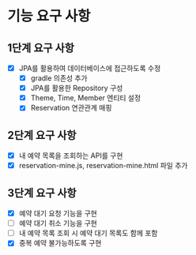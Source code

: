 # 기능 요구 사항

## 1단계 요구 사항

- [x] JPA를 활용하여 데이터베이스에 접근하도록 수정
    - [x] gradle 의존성 추가
    - [x] JPA를 활용한 Repository 구성
    - [x] Theme, Time, Member 엔티티 설정
    - [x] Reservation 연관관계 매핑

## 2단계 요구 사항

- [x] 내 예약 목록을 조회하는 API를 구현
- [x] reservation-mine.js, reservation-mine.html 파일 추가

## 3단계 요구 사항

- [x] 예약 대기 요청 기능을 구현
- [ ] 예약 대기 취소 기능을 구현
- [ ] 내 예약 목록 조회 시 예약 대기 목록도 함께 포함
- [x] 중복 예약 불가능하도록 구현 
